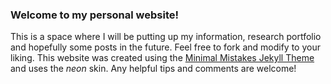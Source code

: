 ### Welcome to my personal website!

This is a space where I will be putting up my information, research portfolio and hopefully some posts in the future. Feel free to fork and modify to your liking. This website was created using the [Minimal Mistakes Jekyll Theme]([https://link-url-here.org](https://mmistakes.github.io/minimal-mistakes/)https://mmistakes.github.io/minimal-mistakes/) and uses the _neon_ skin. Any helpful tips and comments are welcome!   
